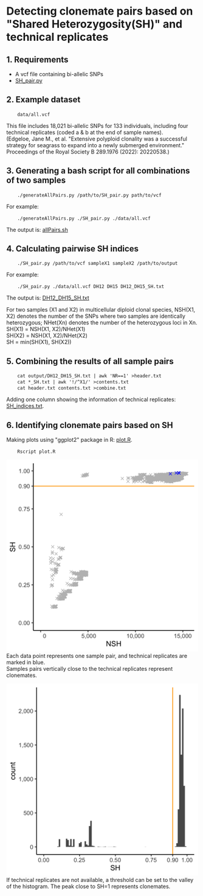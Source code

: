 # Detecting clonemate pairs based on "Shared Heterozygosity(SH)" and technical replicates
## 1. Requirements
* A vcf file containing bi-allelic SNPs
* [SH_pair.py](SH_pair.py)
## 2. Example dataset
        data/all.vcf
This file includes 18,021 bi-allelic SNPs for 133 individuals, including four technical replicates (coded a & b at the end of sample names).  
(Edgeloe, Jane M., et al. "Extensive polyploid clonality was a successful strategy for seagrass to expand into a newly submerged environment." Proceedings of the Royal Society B 289.1976 (2022): 20220538.)
## 3. Generating a bash script for all combinations of two samples
        ./generateAllPairs.py /path/to/SH_pair.py path/to/vcf
For example:

        ./generateAllPairs.py ./SH_pair.py ./data/all.vcf

The output is: [allPairs.sh](output/allPairs.sh)

## 4. Calculating pairwise SH indices

        ./SH_pair.py /path/to/vcf sampleX1 sampleX2 /path/to/output

For example:

        ./SH_pair.py ./data/all.vcf DH12 DH15 DH12_DH15_SH.txt

The output is: [DH12_DH15_SH.txt](output/DH12_DH15_SH.txt)

For two samples (X1 and X2) in multicellular diploid clonal species, NSH(X1, X2) denotes the number of the SNPs where two samples are identically heterozygous; NHet(Xn) denotes the number of the heterozygous loci in Xn.  
SH(X1) = NSH(X1, X2)/NHet(X1)  
SH(X2) = NSH(X1, X2)/NHet(X2)  
SH = min(SH(X1), SH(X2))  

## 5. Combining the results of all sample pairs

        cat output/DH12_DH15_SH.txt | awk 'NR==1' >header.txt
        cat *_SH.txt | awk '!/^X1/' >contents.txt
        cat header.txt contents.txt >combine.txt

Adding one column showing the information of technical replicates: [SH_indices.txt](output/SH_indices.txt).

## 6. Identifying clonemate pairs based on SH
Making plots using "ggplot2" package in R: [plot.R](plot.R).

        Rscript plot.R



![](output/NSH_SH.png)
Each data point represents one sample pair, and technical replicates are marked in blue.  
Samples pairs vertically close to the technical replicates represent clonemates.

![](output/SH_histogram.png)
If technical replicates are not available, a threshold can be set to the valley of the histogram. The peak close to SH=1 represents clonemates.
